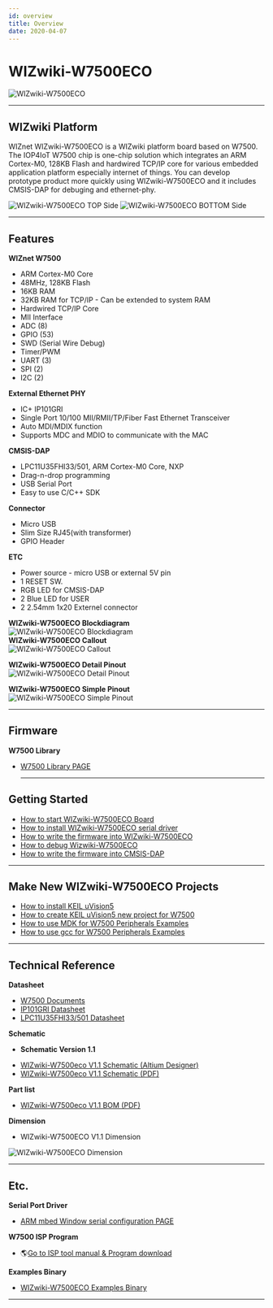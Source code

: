 ```yaml
---
id: overview
title: Overview
date: 2020-04-07
---
```


# WIZwiki-W7500ECO

![WIZwiki-W7500ECO](/img/products/wizwiki-w7500eco/wizwiki-w7500eco3dtop.png)

-----


## WIZwiki Platform

WIZnet WIZwiki-W7500ECO is a WIZwiki platform board based on W7500. The
IOP4IoT W7500 chip is one-chip solution which integrates an ARM
Cortex-M0, 128KB Flash and hardwired TCP/IP core for various embedded
application platform especially internet of things. You can develop
prototype product more quickly using WIZwiki-W7500ECO and it includes
CMSIS-DAP for debuging and ethernet-phy.

![WIZwiki-W7500ECO TOP Side](/img/products/wizwiki-w7500eco/wizwiki-w7500eco3d0degtop.png)
![WIZwiki-W7500ECO BOTTOM Side](/img/products/wizwiki-w7500eco/wizwiki-w7500eco3d0degbottom.png)

-----


## Features

**WIZnet W7500**

   * ARM Cortex-M0 Core
   * 48MHz, 128KB Flash
   * 16KB RAM
   * 32KB RAM for TCP/IP - Can be extended to system RAM
   * Hardwired TCP/IP Core
   * MII Interface
   * ADC (8)
   * GPIO (53)
   * SWD (Serial Wire Debug)
   * Timer/PWM 
   * UART (3)
   * SPI (2)
   * I2C (2)


**External Ethernet PHY**

 * IC+ IP101GRI
 * Single Port 10/100 MII/RMII/TP/Fiber Fast Ethernet Transceiver 
 * Auto MDI/MDIX function 
 * Supports MDC and MDIO to communicate with the MAC


**CMSIS-DAP**

 * LPC11U35FHI33/501, ARM Cortex-M0 Core, NXP
 * Drag-n-drop programming
 * USB Serial Port
 * Easy to use C/C++ SDK


**Connector**

  * Micro USB
  * Slim Size RJ45(with transformer)
  * GPIO Header


**ETC**

  * Power source - micro USB or external 5V pin
  * 1 RESET SW.
  * RGB LED for CMSIS-DAP
  * 2 Blue LED for USER
  * 2 2.54mm 1x20 Externel connector


**WIZwiki-W7500ECO Blockdiagram**  
![WIZwiki-W7500ECO Blockdiagram](/img/products/wizwiki-w7500eco/wizwiki-w7500eco_blockdiagram_v1.1.png)  
**WIZwiki-W7500ECO Callout**  
![WIZwiki-W7500ECO Callout](/img/products/wizwiki-w7500eco/wizwiki-w7500eco_callout.png)


**WIZwiki-W7500ECO Detail Pinout**  
![WIZwiki-W7500ECO Detail Pinout](/img/products/wizwiki-w7500eco/wizwiki-w7500eco_detailpinout.png)


**WIZwiki-W7500ECO Simple Pinout**  
![WIZwiki-W7500ECO Simple Pinout](/img/products/wizwiki-w7500eco/wizwiki-w7500eco_simplepinout.png)

-----


## Firmware

**W7500 Library**

  * [W7500 Library PAGE](../../iMCU/W7500/Libraries_&_Examples.md)
    
    -----


## Getting Started

   * [How to start WIZwiki-W7500ECO Board](how_to_start_wizwiki_w7500eco_board)
   * [How to install WIZwiki-W7500ECO serial driver](how_to_install_wizwiki_w7500eco_driver)
   * [How to write the firmware into WIZwiki-W7500ECO](how_to_write_firmware_wizwiki_w7500eco)
   * [How to debug Wizwiki-W7500ECO](how_to_debug_wizwiki_w7500eco)
   * [How to write the firmware into CMSIS-DAP](how_to_write_firmware_into_cmsis_dap)

-----


## Make New WIZwiki-W7500ECO Projects

   * [How to install KEIL uVision5](how_to_install_keil_uvision)
   * [How to create KEIL uVision5 new project for W7500](how_to_make_w7500_keil_project)
   * [How to use MDK for W7500 Peripherals Examples](how_to_use_mdk_for_w7500)
   * [How to use gcc for W7500 Peripherals Examples](how_to_use_makefile_with_windows7)

-----


## Technical Reference

**Datasheet**

   * [W7500 Documents](../../iMCU/W7500/Documents.md)
   * <a href="/img/products/w7500/overview/IP101G_DS_R01_20121224.pdf" target="_blank">IP101GRI Datasheet</a>
   * <a href="/img/products/w7500p/overview/LPC11U3X.pdf" target="_blank">LPC11U35FHI33/501 Datasheet</a>


**Schematic**

  - **Schematic Version 1.1**



   * [WIZwiki-W7500eco V1.1 Schematic (Altium Designer)](/)
   * <a href="/img/products/wizwiki-w7500eco/wizwiki-w7500eco.pdf" target="_blank">WIZwiki-W7500eco V1.1 Schematic (PDF)</a>

**Part list**

   * <a href="/img/products/wizwiki-w7500eco/wizwiki_w7500eco_v1.1_partlist.pdf" target="_blank">WIZwiki-W7500eco V1.1 BOM (PDF)</a>

**Dimension**

   * WIZwiki-W7500ECO V1.1 Dimension

![WIZwiki-W7500ECO Dimension](/img/products/wizwiki-w7500eco/wizwiki_w7500_eco_v1.1_dim_01.png)

-----


## Etc.

**Serial Port Driver**

   * [ARM mbed Window serial configuration PAGE ](https://os.mbed.com/handbook/Windows-serial-configuration)
   
 **W7500 ISP Program**

  - 🌎[Go to ISP tool manual & Program download](../../iMCU/W7500/documents/appnote/How_to_use_ISP_tool.md)

**Examples Binary**

   * [WIZwiki-W7500ECO Examples Binary](how_to_write_firmware_wizwiki_w7500eco)

-----